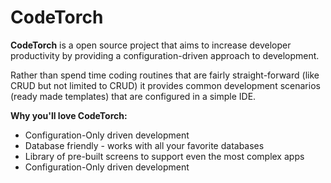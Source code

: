 CodeTorch
=====================

**CodeTorch** is a open source project that aims to increase developer productivity by providing a configuration-driven approach to development.

Rather than spend time coding routines that are fairly straight-forward (like CRUD but not limited to CRUD) it provides common development scenarios (ready made templates) that are configured in a simple IDE.

**Why you'll love CodeTorch:**
* Configuration-Only driven development
* Database friendly - works with all your favorite databases 
* Library of pre-built screens to support even the most complex apps	
* Configuration-Only driven development	
